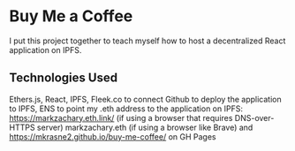 # Buy Me a Coffee

I put this project together to teach myself how to host a decentralized React application on IPFS.

## Technologies Used

Ethers.js, React, IPFS, Fleek.co to connect Github to deploy the application to IPFS, ENS to point my .eth address to the application on IPFS:
https://markzachary.eth.link/ (if using a browser that requires DNS-over-HTTPS server)
markzachary.eth (if using a browser like Brave) and https://mkrasne2.github.io/buy-me-coffee/ on GH Pages


